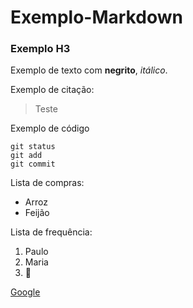 # Exemplo-Markdown

### Exemplo H3

Exemplo de texto com **negrito**, *itálico*.

Exemplo de citação:
> Teste

Exemplo de código
```
git status
git add
git commit
```

Lista de compras:
* Arroz
* Feijão

Lista de frequência:
1. Paulo
2. Maria
3. :cop:

[Google](https://www.google.com)
